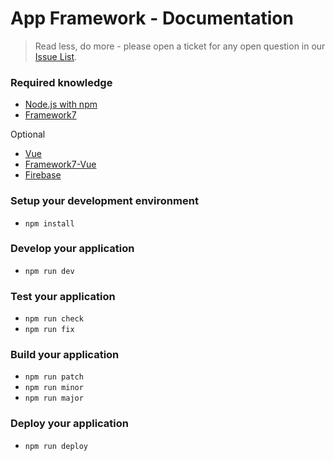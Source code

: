 # App Framework - Documentation
> Read less, do more - please open a ticket for any open question in our [Issue List](https://github.com/scriptPilot/app-framework/issues).

### Required knowledge
- [Node.js with npm](https://docs.npmjs.com/getting-started/what-is-npm)
- [Framework7](https://framework7.io/docs/)

Optional
- [Vue](https://vuejs.org/v2/guide/)
- [Framework7-Vue](https://framework7.io/vue/)
- [Firebase](https://firebase.google.com/docs/web/setup)

### Setup your development environment
- `npm install`

### Develop your application
- `npm run dev`

### Test your application
- `npm run check`
- `npm run fix`

### Build your application
- `npm run patch`
- `npm run minor`
- `npm run major`

### Deploy your application
- `npm run deploy`
